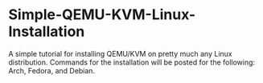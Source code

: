 # Simple-QEMU-KVM-Linux-Installation
A simple tutorial for installing QEMU/KVM on pretty much any Linux distribution. Commands for the installation will be posted for the following: Arch, Fedora, and Debian.

